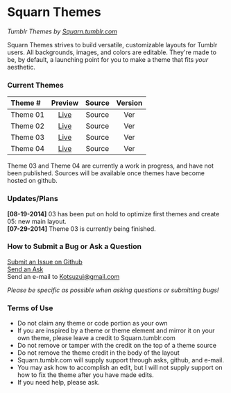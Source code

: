 Squarn Themes
=============

*Tumblr Themes by [Squarn.tumblr.com](http://squarn.tumblr.com)*

Squarn Themes strives to build versatile, customizable layouts for Tumblr users. All backgrounds, images, and colors are editable. They're made to be, by default, a launching point for you to make a theme that fits *your* aesthetic.

### Current Themes

Theme #  | Preview                                 | Source | Version 
:------- | :-------------------------------------: | :----: | :--:
Theme 01 | [Live](http://square-theme1.tumblr.com) | Source | Ver
Theme 02 | [Live](http://square-theme2.tumblr.com) | Source | Ver
Theme 03 | [Live](http://square-theme3.tumblr.com) | Source | Ver
Theme 04 | [Live](http://square-theme4.tumblr.com) | Source | Ver

Theme 03 and Theme 04 are currently a work in progress, and have not been published. Sources will be available once themes have become hosted on github.

### Updates/Plans

**[08-19-2014]** 03 has been put on hold to optimize first themes and create 05: new main layout.  
**[07-29-2014]** Theme 03 is currently being finished.  

### How to Submit a Bug or Ask a Question

[Submit an Issue on Github](https://github.com/Squarn/Squarn-Themes/issues)  
[Send an Ask](http://squarn.tumblr.com/ask)  
Send an e-mail to Kotsuzui@gmail.com

*Please be specific as possible when asking questions or submitting bugs!*

### Terms of Use

- Do not claim any theme or code portion as your own
- If you are inspired by a theme or theme element and mirror it on your own theme, please leave a credit to Squarn.tumblr.com
- Do not remove or tamper with the credit on the top of a theme source
- Do not remove the theme credit in the body of the layout
- Squarn.tumblr.com will supply support through asks, github, and e-mail. 
- You may ask how to accomplish an edit, but I will not supply support on how to fix the theme after you have made edits.
- If you need help, please ask.
